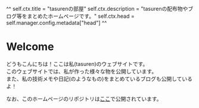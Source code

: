 ^^
self.ctx.title = "tasurenの部屋"
self.ctx.description = "tasurenの配布物やブログ等をまとめたホームページです。"
self.ctx.head = self.manager.config.metadata["head"]
^^
# Welcome
どうもこんにちは！ここは私(tasuren)のウェブサイトです。  
このウェブサイトでは、私が作った様々な物を公開しています。  
また、私の技術メモや日記(のようなもの)をまとめているブログも公開しているよ！  

なお、このホームページのリポジトリは[ここ](https://github.com/tasuren/website)で公開されています。